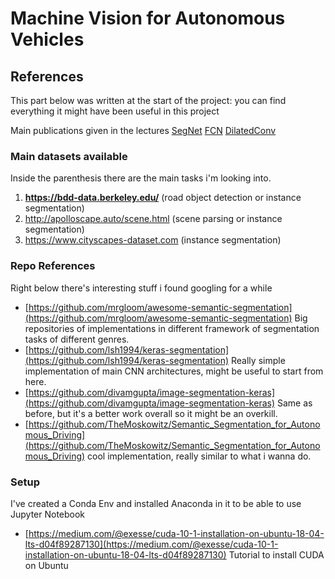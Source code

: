 
# Machine Vision for Autonomous Vehicles

## References

This part below was written at the start of the project: you can find everything it might have been useful in this project

Main publications given in the lectures [SegNet](https://arxiv.org/pdf/1511.00561.pdf) [FCN](https://arxiv.org/pdf/1411.4038.pdf) [DilatedConv](https://arxiv.org/pdf/1511.07122.pdf)

### Main datasets available
Inside the parenthesis there are the main tasks i'm looking into.
      
1. **https://bdd-data.berkeley.edu/** (road object detection or instance segmentation)
2. http://apolloscape.auto/scene.html (scene parsing or instance segmentation)
3. https://www.cityscapes-dataset.com (instance segmentation)

### Repo References
Right below there's interesting stuff i found googling for a while
 - [https://github.com/mrgloom/awesome-semantic-segmentation](https://github.com/mrgloom/awesome-semantic-segmentation) Big repositories of implementations in different framework of segmentation tasks of different genres.
 - [https://github.com/lsh1994/keras-segmentation](https://github.com/lsh1994/keras-segmentation) Really simple implementation of main CNN architectures, might be useful to start from here.
 - [https://github.com/divamgupta/image-segmentation-keras](https://github.com/divamgupta/image-segmentation-keras) Same as before, but it's a better work overall so it might be an overkill.
 - [https://github.com/TheMoskowitz/Semantic_Segmentation_for_Autonomous_Driving](https://github.com/TheMoskowitz/Semantic_Segmentation_for_Autonomous_Driving) cool implementation, really similar to what i wanna do.

### Setup

I've created a Conda Env and installed Anaconda in it to be able to use Jupyter Notebook

- [https://medium.com/@exesse/cuda-10-1-installation-on-ubuntu-18-04-lts-d04f89287130](https://medium.com/@exesse/cuda-10-1-installation-on-ubuntu-18-04-lts-d04f89287130) Tutorial to install CUDA on Ubuntu



